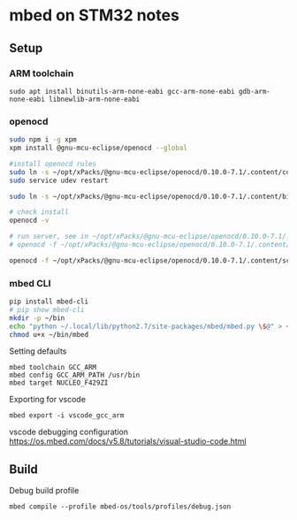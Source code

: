 # mbed on STM32 notes

## Setup

### ARM toolchain 

`sudo apt install binutils-arm-none-eabi gcc-arm-none-eabi gdb-arm-none-eabi libnewlib-arm-none-eabi`

### openocd 

```sh
sudo npm i -g xpm
xpm install @gnu-mcu-eclipse/openocd --global

#install openocd rules
sudo ln -s ~/opt/xPacks/@gnu-mcu-eclipse/openocd/0.10.0-7.1/.content/contrib/60-openocd.rules /etc/udev/rules.d/
sudo service udev restart

sudo ln -s ~/opt/xPacks/@gnu-mcu-eclipse/openocd/0.10.0-7.1/.content/bin/openocd /usr/bin/openocd

# check install
openocd -v

# run server, see in ~/opt/xPacks/@gnu-mcu-eclipse/openocd/0.10.0-7.1/.content/scripts/board to match yours eg
# openocd -f ~/opt/xPacks/@gnu-mcu-eclipse/openocd/0.10.0-7.1/.content/scripts/board/<name>.cfg

openocd -f ~/opt/xPacks/@gnu-mcu-eclipse/openocd/0.10.0-7.1/.content/scripts/board/stm32429i_eval_stlink.cfg

```

### mbed CLI

```sh
pip install mbed-cli
# pip show mbed-cli
mkdir -p ~/bin
echo "python ~/.local/lib/python2.7/site-packages/mbed/mbed.py \$@" > ~/bin/mbed
chmod u+x ~/bin/mbed
```

Setting defaults

```
mbed toolchain GCC_ARM
mbed config GCC_ARM_PATH /usr/bin
mbed target NUCLEO_F429ZI
```

Exporting for vscode

`mbed export -i vscode_gcc_arm`

vscode debugging configuration https://os.mbed.com/docs/v5.8/tutorials/visual-studio-code.html 

## Build

Debug build profile

```
mbed compile --profile mbed-os/tools/profiles/debug.json
```



